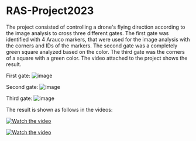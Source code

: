 # RAS-Project2023

The project consisted of controlling a drone's flying direction according to the image analysis to cross three different gates. The first gate was identified with 4 Arauco markers, that were used for the image analysis with the corners and IDs of the markers. The second gate was a completely green square analyzed based on the color. The third gate was the corners of a square with a green color. The video attached to the project shows the result.

First gate:
![image](https://github.com/silvanalopezcuellar/RAS-Project2023/assets/68399393/be00ebc8-53d0-4cd7-84e1-d29b91e63cd2)

Second gate:
![image](https://github.com/silvanalopezcuellar/RAS-Project2023/assets/68399393/d1f9986f-5f05-45c8-86ad-45bc9d246cfc)

Third gate:
![image](https://github.com/silvanalopezcuellar/RAS-Project2023/assets/68399393/c8298f46-2a5a-40da-ae1a-837ecad59261)

The result is shown as follows in the videos:

[![Watch the video](https://img.youtube.com/vi/4nn2jC_5a2k/hqdefault.jpg)](https://www.youtube.com/embed/4nn2jC_5a2k)


[![Watch the video](https://img.youtube.com/vi/MCMnaT5pO2k/hqdefault.jpg)](https://www.youtube.com/embed/MCMnaT5pO2k)


